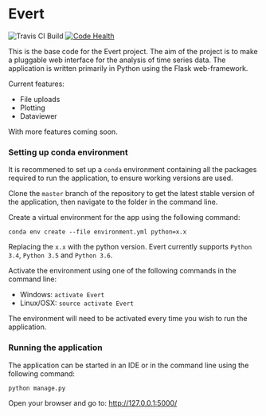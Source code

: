 # Evert

![Travis CI Build](https://travis-ci.org/evert-platform/evertbase.svg?branch=master "Travis CI Build")
[![Code Health](https://landscape.io/github/evert-platform/evertbase/master/landscape.svg?style=flat)](https://landscape.io/github/evert-platform/evertbase/master)

This is the base code for the Evert project. The aim of the project is to make a
pluggable web interface for the analysis of time series data.
The application is written primarily in Python using the Flask web-framework.

Current features:
* File uploads
* Plotting
* Dataviewer

With more features coming soon.


### Setting up conda environment
It is recommened to set up a `conda` environment containing all the packages required to run the application, to ensure working versions are used.

Clone the `master` branch of the repository to get the latest stable version of the application, then navigate to the folder in the command line.

Create a virtual environment for the app using the following command:

`conda env create --file environment.yml python=x.x`

Replacing the `x.x` with the python version. Evert currently supports `Python 3.4`, `Python 3.5` and `Python 3.6`.

Activate the environment using one of the following commands in the command line:
* Windows: `activate Evert`
* Linux/OSX: `source activate Evert`

The environment will need to be activated every time you wish to run the application. 

### Running the application
The application can be started in an IDE or in the command line using the following command:

`python manage.py`

Open your browser and go to: http://127.0.0.1:5000/

